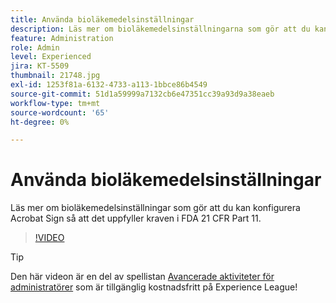 ```yaml
---
title: Använda bioläkemedelsinställningar
description: Läs mer om bioläkemedelsinställningarna som gör att du kan konfigurera Acrobat Sign så att det uppfyller kraven i FDA 21 CFR Part 11
feature: Administration
role: Admin
level: Experienced
jira: KT-5509
thumbnail: 21748.jpg
exl-id: 1253f81a-6132-4733-a113-1bbce86b4549
source-git-commit: 51d1a59999a7132cb6e47351cc39a93d9a38eaeb
workflow-type: tm+mt
source-wordcount: '65'
ht-degree: 0%

---
```


# Använda bioläkemedelsinställningar

Läs mer om bioläkemedelsinställningar som gör att du kan konfigurera Acrobat Sign så att det uppfyller kraven i FDA 21 CFR Part 11.

>[!VIDEO](https://video.tv.adobe.com/v/21748?quality=12&learn=on&hidetitle=true)

>[!TIP]
>
>Den här videon är en del av spellistan [Avancerade aktiviteter för administratörer](https://experienceleague.adobe.com/en/playlists/acrobat-sign-perform-advanced-tasks-administrators) som är tillgänglig kostnadsfritt på Experience League!
